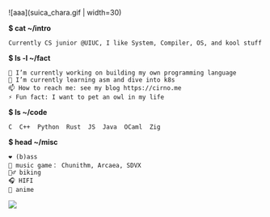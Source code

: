 ![aaa](suica_chara.gif | width=30)

**$ cat ~/intro**

```
Currently CS junior @UIUC, I like System, Compiler, OS, and kool stuff
```

**$ ls -l ~/fact**

```
🔭 I’m currently working on building my own programming language
🌱 I’m currently learning asm and dive into k8s
📫 How to reach me: see my blog https://cirno.me
⚡ Fun fact: I want to pet an owl in my life
```

**$ ls ~/code**

```
C  C++  Python  Rust  JS  Java  OCaml  Zig  
```

**$ head ~/misc**

```
❤️ (b)ass
👾 music game： Chunithm, Arcaea, SDVX
🚴‍♂️ biking
🎧 HIFI
🌸 anime
```

![](https://komarev.com/ghpvc/?username=TwinIsland)
